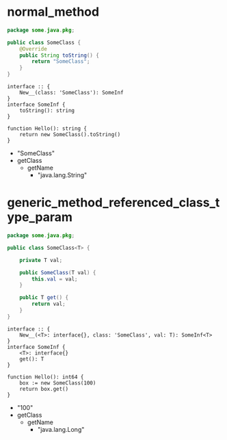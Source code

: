 # normal_method

```java
package some.java.pkg;

public class SomeClass {
    @Override
    public String toString() {
        return "SomeClass";
    }
}
```

```dexscript
interface :: {
    New__(class: 'SomeClass'): SomeInf
}
interface SomeInf {
    toString(): string
}
```

```dexscript
function Hello(): string {
    return new SomeClass().toString()
}
```

* "SomeClass"
* getClass
    * getName
        * "java.lang.String"


# generic_method_referenced_class_type_param


```java
package some.java.pkg;

public class SomeClass<T> {

    private T val;

    public SomeClass(T val) {
        this.val = val;
    }

    public T get() {
        return val;
    }
}
```

```dexscript
interface :: {
    New__(<T>: interface{}, class: 'SomeClass', val: T): SomeInf<T>
}
interface SomeInf {
    <T>: interface{}
    get(): T
}
```

```dexscript
function Hello(): int64 {
    box := new SomeClass(100)
    return box.get()
}
```

* "100"
* getClass
    * getName
        * "java.lang.Long"